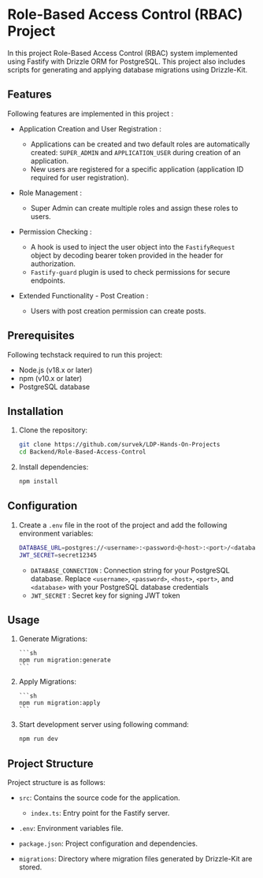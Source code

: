 # Role-Based Access Control (RBAC) Project

In this project Role-Based Access Control (RBAC) system implemented using Fastify with Drizzle ORM for PostgreSQL. This project also includes scripts for generating and applying database migrations using Drizzle-Kit.

## Features

Following features are implemented in this project :

-   Application Creation and User Registration :

    -   Applications can be created and two default roles are automatically created: `SUPER_ADMIN` and `APPLICATION_USER` during creation of an application.
    -   New users are registered for a specific application (application ID required for user registration).

-   Role Management :

    -   Super Admin can create multiple roles and assign these roles to users.

-   Permission Checking :

    -   A hook is used to inject the user object into the `FastifyRequest` object by decoding bearer token provided in the header for authorization.
    -   `Fastify-guard` plugin is used to check permissions for secure endpoints.

-   Extended Functionality - Post Creation :
    -   Users with post creation permission can create posts.

## Prerequisites

Following techstack required to run this project:

-   Node.js (v18.x or later)
-   npm (v10.x or later)
-   PostgreSQL database

## Installation

1. Clone the repository:

    ```sh
    git clone https://github.com/survek/LDP-Hands-On-Projects
    cd Backend/Role-Based-Access-Control
    ```

2. Install dependencies:

    ```sh
    npm install
    ```

## Configuration

1. Create a `.env` file in the root of the project and add the following environment variables:

    ```sh
    DATABASE_URL=postgres://<username>:<password>@<host>:<port>/<database>
    JWT_SECRET=secret12345
    ```

    - `DATABASE_CONNECTION` : Connection string for your PostgreSQL database.
      Replace `<username>`, `<password>`, `<host>`, `<port>`, and `<database>` with your PostgreSQL database credentials
    - `JWT_SECRET` : Secret key for signing JWT token

## Usage

1.  Generate Migrations:

        ```sh
        npm run migration:generate
        ```

2.  Apply Migrations:

        ```sh
        npm run migration:apply
        ```

3.  Start development server using following command:

    ```sh
    npm run dev
    ```

## Project Structure

Project structure is as follows:

-   `src`: Contains the source code for the application.

    -   `index.ts`: Entry point for the Fastify server.

-   `.env`: Environment variables file.

-   `package.json`: Project configuration and dependencies.

-   `migrations`: Directory where migration files generated by Drizzle-Kit are stored.
